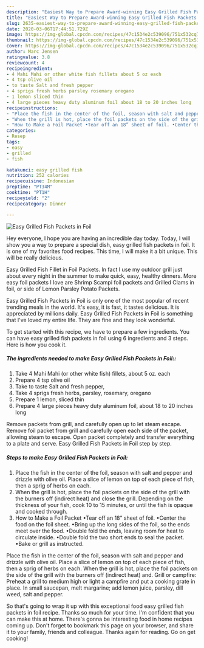 ```yaml
---
description: "Easiest Way to Prepare Award-winning Easy Grilled Fish Packets in Foil"
title: "Easiest Way to Prepare Award-winning Easy Grilled Fish Packets in Foil"
slug: 2635-easiest-way-to-prepare-award-winning-easy-grilled-fish-packets-in-foil
date: 2020-03-06T17:44:51.729Z
image: https://img-global.cpcdn.com/recipes/47c1534e2c539096/751x532cq70/easy-grilled-fish-packets-in-foil-recipe-main-photo.jpg
thumbnail: https://img-global.cpcdn.com/recipes/47c1534e2c539096/751x532cq70/easy-grilled-fish-packets-in-foil-recipe-main-photo.jpg
cover: https://img-global.cpcdn.com/recipes/47c1534e2c539096/751x532cq70/easy-grilled-fish-packets-in-foil-recipe-main-photo.jpg
author: Marc Jensen
ratingvalue: 3.8
reviewcount: 4
recipeingredient:
- 4 Mahi Mahi or other white fish fillets about 5 oz each
- 4 tsp olive oil
- to taste Salt and fresh pepper
- 4 sprigs fresh herbs parsley rosemary oregano
- 1 lemon sliced thin
- 4 large pieces heavy duty aluminum foil about 18 to 20 inches long
recipeinstructions:
- "Place the fish in the center of the foil, season with salt and pepper and drizzle with olive oil. Place a slice of lemon on top of each piece of fish, then a sprig of herbs on each."
- "When the grill is hot, place the foil packets on the side of the grill with the burners off (indirect heat) and close the grill. Depending on the thickness of your fish, cook 10 to 15 minutes, or until the fish is opaque and cooked through."
- "How to Make a Foil Packet •Tear off an 18” sheet of foil. •Center the food on the foil sheet. •Bring up the long sides of the foil, so the ends meet over the food. •Double fold the ends, leaving room for heat to circulate inside. •Double fold the two short ends to seal the packet. •Bake or grill as instructed."
categories:
- Resep
tags:
- easy
- grilled
- fish

katakunci: easy grilled fish
nutrition: 252 calories
recipecuisine: Indonesian
preptime: "PT34M"
cooktime: "PT1H"
recipeyield: "2"
recipecategory: Dinner

---
```



![Easy Grilled Fish Packets in Foil](https://img-global.cpcdn.com/recipes/47c1534e2c539096/751x532cq70/easy-grilled-fish-packets-in-foil-recipe-main-photo.jpg)

Hey everyone, I hope you are having an incredible day today. Today, I will show you a way to prepare a special dish, easy grilled fish packets in foil. It is one of my favorites food recipes. This time, I will make it a bit unique. This will be really delicious.

Easy Grilled Fish Fillet in Foil Packets. In fact I use my outdoor grill just about every night in the summer to make quick, easy, healthy dinners. More easy foil packets I love are Shrimp Scampi foil packets and Grilled Clams in foil, or side of Lemon Parsley Potato Packets.

Easy Grilled Fish Packets in Foil is only one of the most popular of recent trending meals in the world. It's easy, it is fast, it tastes delicious. It is appreciated by millions daily. Easy Grilled Fish Packets in Foil is something that I've loved my entire life. They are fine and they look wonderful.


To get started with this recipe, we have to prepare a few ingredients. You can have easy grilled fish packets in foil using 6 ingredients and 3 steps. Here is how you cook it.

##### The ingredients needed to make Easy Grilled Fish Packets in Foil::

1. Take 4 Mahi Mahi (or other white fish) fillets, about 5 oz. each
1. Prepare 4 tsp olive oil
1. Take to taste Salt and fresh pepper,
1. Take 4 sprigs fresh herbs, parsley, rosemary, oregano
1. Prepare 1 lemon, sliced thin
1. Prepare 4 large pieces heavy duty aluminum foil, about 18 to 20 inches long


Remove packets from grill, and carefully open up to let steam escape. Remove foil packet from grill and carefully open each side of the packet, allowing steam to escape. Open packet completely and transfer everything to a plate and serve. Easy Grilled Fish Packets in Foil step by step. 

##### Steps to make Easy Grilled Fish Packets in Foil:

1. Place the fish in the center of the foil, season with salt and pepper and drizzle with olive oil.
Place a slice of lemon on top of each piece of fish, then a sprig of herbs on each.
1. When the grill is hot, place the foil packets on the side of the grill with the burners off (indirect heat) and close the grill. Depending on the thickness of your fish, cook 10 to 15 minutes, or until the fish is opaque and cooked through.
1. How to Make a Foil Packet
•Tear off an 18” sheet of foil.
•Center the food on the foil sheet.
•Bring up the long sides of the foil, so the ends meet over the food.
•Double fold the ends, leaving room for heat to circulate inside.
•Double fold the two short ends to seal the packet.
•Bake or grill as instructed.


Place the fish in the center of the foil, season with salt and pepper and drizzle with olive oil. Place a slice of lemon on top of each piece of fish, then a sprig of herbs on each. When the grill is hot, place the foil packets on the side of the grill with the burners off (indirect heat) and. Grill or campfire: Preheat a grill to medium high or light a campfire and put a cooking grate in place. In small saucepan, melt margarine; add lemon juice, parsley, dill weed, salt and pepper. 

So that's going to wrap it up with this exceptional food easy grilled fish packets in foil recipe. Thanks so much for your time. I'm confident that you can make this at home. There's gonna be interesting food in home recipes coming up. Don't forget to bookmark this page on your browser, and share it to your family, friends and colleague. Thanks again for reading. Go on get cooking!
